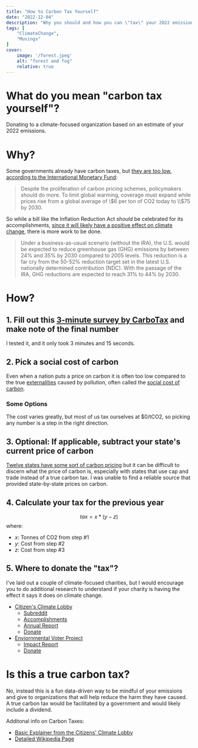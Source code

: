 ```yaml
---
title: "How to Carbon Tax Yourself"
date: "2022-12-04"
description: "Why you should and how you can \"tax\" your 2022 emissions"
tags: [
    "ClimateChange",
    "Musings"
]
cover:
    image: '/forest.jpeg'
    alt: "forest and fog"
    relative: true
---
```


# What do you mean "carbon tax yourself"?
Donating to a climate-focused organization based on an estimate of your 2022 emissions. 

# Why?

Some governments already have carbon taxes, but [they are too low, according to the International Monetary Fund](https://www.imf.org/en/Blogs/Articles/2022/07/21/blog-more-countries-are-pricing-carbon-but-emissions-are-still-too-cheap):

>Despite the proliferation of carbon pricing schemes, policymakers should do more. To limit global warming, coverage must expand while prices rise from a global average of \\$6 per ton of CO2 today to \\$75 by 2030.

So while a bill like the Inflation Reduction Act *should* be celebrated for its accomplishments, [since it will likely have a positive effect on climate change](https://www.wri.org/update/brief-summary-climate-and-energy-provisions-inflation-reduction-act-2022), there is more work to be done.

>Under a business-as-usual scenario (without the IRA), the U.S. would be expected to reduce greenhouse gas (GHG) emissions by between 24% and 35% by 2030 compared to 2005 levels. This reduction is a far cry from the 50-52% reduction target set in the latest U.S. nationally determined contribution (NDC). With the passage of the IRA, GHG reductions are expected to reach 31% to 44% by 2030.


# How?
## 1. Fill out this [3-minute survey by CarboTax](http://carbotax.org/) and make note of the final number
I tested it, and it only took 3 minutes and 15 seconds.

## 2. Pick a social cost of carbon
Even when a nation puts a price on carbon it is often too low compared to the true [externalities](https://www.investopedia.com/terms/e/externality.asp) caused by pollution, often called the [social cost of carbon](https://www.rff.org/publications/explainers/social-cost-carbon-101/). 
### Some Options
The cost varies greatly, but most of us tax ourselves at $0/tCO2, so picking any number is a step in the right direction.
## 3. Optional: If applicable, subtract your state's current price of carbon
[Twelve states have some sort of carbon pricing](https://www.c2es.org/document/us-state-carbon-pricing-policies/#:~:text=Those%20states%20are%20California%20and,Greenhouse%20Gas%20Initiative%20(RGGI).) but it can be difficult to discern what the price of carbon is, especially with states that use cap and trade instead of a true carbon tax. I was unable to find a reliable source that provided state-by-state prices on carbon. 
## 4. Calculate your tax for the previous year
$$ tax = x * (y-z)$$
where:

- $x$: Tonnes of CO2 from step #1 
- $y$: Cost from step #2
- $z$: Cost from step #3 

## 5. Where to donate the "tax"?
I've laid out a couple of climate-focused charities, but I would encourage you to do additional research to understand if your charity is having the effect it says it does on climate change. 
- [Citizen's Climate Lobby](https://citizensclimatelobby.org/)
	- [Subreddit](https://www.reddit.com/r/CitizensClimateLobby/)
	- [Accomplishments](https://citizensclimatelobby.org/about-ccl/accomplishments/)
	- [Annual Report](https://citizensclimatelobby.org/about-ccl/annual-report/)
	- [Donate](https://citizensclimatelobby.org/donate/)
- [Enviornmental Voter Project](https://www.environmentalvoter.org/)
	- [Impact Report](https://www.environmentalvoter.org/sites/default/files/documents/2021-impact-report.pdf)
	- [Donate](https://www.environmentalvoter.org/donate)


# Is this a true carbon tax?
No, instead this is a fun data-driven way to be mindful of your emissions and give to organizations that will help reduce the harm they have caused. A true carbon tax would be facilitated by a government and would likely include a dividend.

Additonal info on Carbon Taxes:
- [Basic Explainer from the Citizens' Climate Lobby](https://citizensclimatelobby.org/basics-carbon-fee-dividend/)
- [Detailed Wikipedia Page](https://en.wikipedia.org/wiki/Carbon_fee_and_dividend.)

